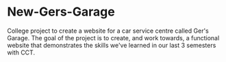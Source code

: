 # New-Gers-Garage
College project to create a website for a car service centre called Ger's Garage. 
The goal of the project is to create, and work towards, a functional website that demonstrates the skills we've learned in our last 3 semesters with CCT.
